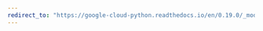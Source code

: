```yaml
---
redirect_to: "https://google-cloud-python.readthedocs.io/en/0.19.0/_modules/google/cloud/storage/connection.html"
---
```

